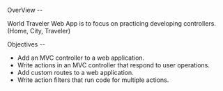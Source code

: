 OverView --
 
World Traveler Web App is to focus on practicing developing controllers. (Home, City, Traveler)

Objectives --

- Add an MVC controller to a web application.
- Write actions in an MVC controller that respond to user operations.
- Add custom routes to a web application. 
- Write action filters that run code for multiple actions.
